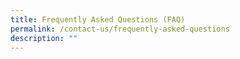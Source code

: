 ```yaml
---
title: Frequently Asked Questions (FAQ)
permalink: /contact-us/frequently-asked-questions
description: ""
---
```

